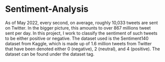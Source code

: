 # Sentiment-Analysis
As of May 2022, every second, on average, roughly 10,033 tweets are sent on Twitter. In the bigger picture, this amounts to over 867 millions tweet sent per day. In this project, I work to classify the sentiment of such tweets to be either positive or negative. The dataset used is the Sentiment140 dataset from Kaggle, which is made up of 1.6 million tweets from Twitter that have been denoted either 0 (negative), 2 (neutral), and 4 (positive). The dataset can be found under the dataset tag.
